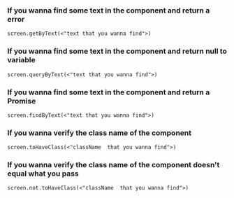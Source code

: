 ### If you wanna find some text in the component and return a error
`screen.getByText(<"text that you wanna find">)`

### If you wanna find some text in the component and return null to variable
`screen.queryByText(<"text that you wanna find">)` 

### If you wanna find some text in the component and return a Promise
`screen.findByText(<"text that you wanna find">)`

### If you wanna verify the class name of the component
`screen.toHaveClass(<"className  that you wanna find">)`

### If you wanna verify the class name of the component doesn't equal what you pass
`screen.not.toHaveClass(<"className  that you wanna find">)`

